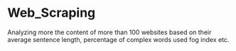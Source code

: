 # Web_Scraping

Analyzing more the content of more than 100 websites based on their average sentence length, percentage of complex words used fog index etc.
